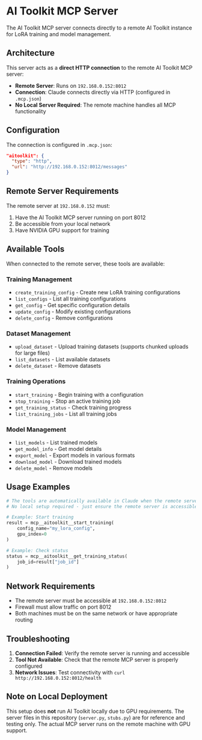 # AI Toolkit MCP Server

The AI Toolkit MCP server connects directly to a remote AI Toolkit instance for LoRA training and model management.

## Architecture

This server acts as a **direct HTTP connection** to the remote AI Toolkit MCP server:
- **Remote Server**: Runs on `192.168.0.152:8012`
- **Connection**: Claude connects directly via HTTP (configured in `.mcp.json`)
- **No Local Server Required**: The remote machine handles all MCP functionality

## Configuration

The connection is configured in `.mcp.json`:

```json
"aitoolkit": {
  "type": "http",
  "url": "http://192.168.0.152:8012/messages"
}
```

## Remote Server Requirements

The remote server at `192.168.0.152` must:
1. Have the AI Toolkit MCP server running on port 8012
2. Be accessible from your local network
3. Have NVIDIA GPU support for training

## Available Tools

When connected to the remote server, these tools are available:

### Training Management
- `create_training_config` - Create new LoRA training configurations
- `list_configs` - List all training configurations
- `get_config` - Get specific configuration details
- `update_config` - Modify existing configurations
- `delete_config` - Remove configurations

### Dataset Management
- `upload_dataset` - Upload training datasets (supports chunked uploads for large files)
- `list_datasets` - List available datasets
- `delete_dataset` - Remove datasets

### Training Operations
- `start_training` - Begin training with a configuration
- `stop_training` - Stop an active training job
- `get_training_status` - Check training progress
- `list_training_jobs` - List all training jobs

### Model Management
- `list_models` - List trained models
- `get_model_info` - Get model details
- `export_model` - Export models in various formats
- `download_model` - Download trained models
- `delete_model` - Remove models

## Usage Examples

```python
# The tools are automatically available in Claude when the remote server is running
# No local setup required - just ensure the remote server is accessible

# Example: Start training
result = mcp__aitoolkit__start_training(
    config_name="my_lora_config",
    gpu_index=0
)

# Example: Check status
status = mcp__aitoolkit__get_training_status(
    job_id=result["job_id"]
)
```

## Network Requirements

- The remote server must be accessible at `192.168.0.152:8012`
- Firewall must allow traffic on port 8012
- Both machines must be on the same network or have appropriate routing

## Troubleshooting

1. **Connection Failed**: Verify the remote server is running and accessible
2. **Tool Not Available**: Check that the remote MCP server is properly configured
3. **Network Issues**: Test connectivity with `curl http://192.168.0.152:8012/health`

## Note on Local Deployment

This setup does **not** run AI Toolkit locally due to GPU requirements. The server files in this repository (`server.py`, `stubs.py`) are for reference and testing only. The actual MCP server runs on the remote machine with GPU support.
